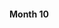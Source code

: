 <!--begin
"title":"Month 10",
"subtitle":"Month 10",
"bgphoto":"#a06",
"publishtime":"2015/10/02",
"category":"hcie",
"preview":""
end-->


#### Month 10